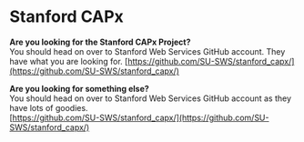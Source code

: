 Stanford CAPx
=============

**Are you looking for the Stanford CAPx Project?**   
You should head on over to Stanford Web Services GitHub account. They have what you are looking for.
[https://github.com/SU-SWS/stanford_capx/](https://github.com/SU-SWS/stanford_capx/)  


**Are you looking for something else?**  
You should head on over to Stanford Web Services GitHub account as they have lots of goodies.    
[https://github.com/SU-SWS/stanford_capx/](https://github.com/SU-SWS/stanford_capx/)
